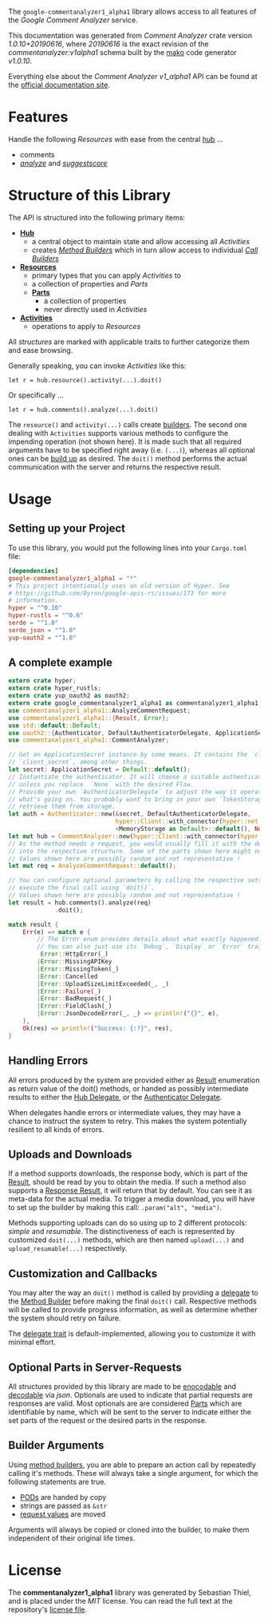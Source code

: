 <!---
DO NOT EDIT !
This file was generated automatically from 'src/mako/api/README.md.mako'
DO NOT EDIT !
-->
The `google-commentanalyzer1_alpha1` library allows access to all features of the *Google Comment Analyzer* service.

This documentation was generated from *Comment Analyzer* crate version *1.0.10+20190616*, where *20190616* is the exact revision of the *commentanalyzer:v1alpha1* schema built by the [mako](http://www.makotemplates.org/) code generator *v1.0.10*.

Everything else about the *Comment Analyzer* *v1_alpha1* API can be found at the
[official documentation site](https://github.com/conversationai/perspectiveapi/blob/master/README.md).
# Features

Handle the following *Resources* with ease from the central [hub](https://docs.rs/google-commentanalyzer1_alpha1/1.0.10+20190616/google_commentanalyzer1_alpha1/struct.CommentAnalyzer.html) ... 

* comments
 * [*analyze*](https://docs.rs/google-commentanalyzer1_alpha1/1.0.10+20190616/google_commentanalyzer1_alpha1/struct.CommentAnalyzeCall.html) and [*suggestscore*](https://docs.rs/google-commentanalyzer1_alpha1/1.0.10+20190616/google_commentanalyzer1_alpha1/struct.CommentSuggestscoreCall.html)




# Structure of this Library

The API is structured into the following primary items:

* **[Hub](https://docs.rs/google-commentanalyzer1_alpha1/1.0.10+20190616/google_commentanalyzer1_alpha1/struct.CommentAnalyzer.html)**
    * a central object to maintain state and allow accessing all *Activities*
    * creates [*Method Builders*](https://docs.rs/google-commentanalyzer1_alpha1/1.0.10+20190616/google_commentanalyzer1_alpha1/trait.MethodsBuilder.html) which in turn
      allow access to individual [*Call Builders*](https://docs.rs/google-commentanalyzer1_alpha1/1.0.10+20190616/google_commentanalyzer1_alpha1/trait.CallBuilder.html)
* **[Resources](https://docs.rs/google-commentanalyzer1_alpha1/1.0.10+20190616/google_commentanalyzer1_alpha1/trait.Resource.html)**
    * primary types that you can apply *Activities* to
    * a collection of properties and *Parts*
    * **[Parts](https://docs.rs/google-commentanalyzer1_alpha1/1.0.10+20190616/google_commentanalyzer1_alpha1/trait.Part.html)**
        * a collection of properties
        * never directly used in *Activities*
* **[Activities](https://docs.rs/google-commentanalyzer1_alpha1/1.0.10+20190616/google_commentanalyzer1_alpha1/trait.CallBuilder.html)**
    * operations to apply to *Resources*

All *structures* are marked with applicable traits to further categorize them and ease browsing.

Generally speaking, you can invoke *Activities* like this:

```Rust,ignore
let r = hub.resource().activity(...).doit()
```

Or specifically ...

```ignore
let r = hub.comments().analyze(...).doit()
```

The `resource()` and `activity(...)` calls create [builders][builder-pattern]. The second one dealing with `Activities` 
supports various methods to configure the impending operation (not shown here). It is made such that all required arguments have to be 
specified right away (i.e. `(...)`), whereas all optional ones can be [build up][builder-pattern] as desired.
The `doit()` method performs the actual communication with the server and returns the respective result.

# Usage

## Setting up your Project

To use this library, you would put the following lines into your `Cargo.toml` file:

```toml
[dependencies]
google-commentanalyzer1_alpha1 = "*"
# This project intentionally uses an old version of Hyper. See
# https://github.com/Byron/google-apis-rs/issues/173 for more
# information.
hyper = "^0.10"
hyper-rustls = "^0.6"
serde = "^1.0"
serde_json = "^1.0"
yup-oauth2 = "^1.0"
```

## A complete example

```Rust
extern crate hyper;
extern crate hyper_rustls;
extern crate yup_oauth2 as oauth2;
extern crate google_commentanalyzer1_alpha1 as commentanalyzer1_alpha1;
use commentanalyzer1_alpha1::AnalyzeCommentRequest;
use commentanalyzer1_alpha1::{Result, Error};
use std::default::Default;
use oauth2::{Authenticator, DefaultAuthenticatorDelegate, ApplicationSecret, MemoryStorage};
use commentanalyzer1_alpha1::CommentAnalyzer;

// Get an ApplicationSecret instance by some means. It contains the `client_id` and 
// `client_secret`, among other things.
let secret: ApplicationSecret = Default::default();
// Instantiate the authenticator. It will choose a suitable authentication flow for you, 
// unless you replace  `None` with the desired Flow.
// Provide your own `AuthenticatorDelegate` to adjust the way it operates and get feedback about 
// what's going on. You probably want to bring in your own `TokenStorage` to persist tokens and
// retrieve them from storage.
let auth = Authenticator::new(&secret, DefaultAuthenticatorDelegate,
                              hyper::Client::with_connector(hyper::net::HttpsConnector::new(hyper_rustls::TlsClient::new())),
                              <MemoryStorage as Default>::default(), None);
let mut hub = CommentAnalyzer::new(hyper::Client::with_connector(hyper::net::HttpsConnector::new(hyper_rustls::TlsClient::new())), auth);
// As the method needs a request, you would usually fill it with the desired information
// into the respective structure. Some of the parts shown here might not be applicable !
// Values shown here are possibly random and not representative !
let mut req = AnalyzeCommentRequest::default();

// You can configure optional parameters by calling the respective setters at will, and
// execute the final call using `doit()`.
// Values shown here are possibly random and not representative !
let result = hub.comments().analyze(req)
             .doit();

match result {
    Err(e) => match e {
        // The Error enum provides details about what exactly happened.
        // You can also just use its `Debug`, `Display` or `Error` traits
         Error::HttpError(_)
        |Error::MissingAPIKey
        |Error::MissingToken(_)
        |Error::Cancelled
        |Error::UploadSizeLimitExceeded(_, _)
        |Error::Failure(_)
        |Error::BadRequest(_)
        |Error::FieldClash(_)
        |Error::JsonDecodeError(_, _) => println!("{}", e),
    },
    Ok(res) => println!("Success: {:?}", res),
}

```
## Handling Errors

All errors produced by the system are provided either as [Result](https://docs.rs/google-commentanalyzer1_alpha1/1.0.10+20190616/google_commentanalyzer1_alpha1/enum.Result.html) enumeration as return value of 
the doit() methods, or handed as possibly intermediate results to either the 
[Hub Delegate](https://docs.rs/google-commentanalyzer1_alpha1/1.0.10+20190616/google_commentanalyzer1_alpha1/trait.Delegate.html), or the [Authenticator Delegate](https://docs.rs/yup-oauth2/*/yup_oauth2/trait.AuthenticatorDelegate.html).

When delegates handle errors or intermediate values, they may have a chance to instruct the system to retry. This 
makes the system potentially resilient to all kinds of errors.

## Uploads and Downloads
If a method supports downloads, the response body, which is part of the [Result](https://docs.rs/google-commentanalyzer1_alpha1/1.0.10+20190616/google_commentanalyzer1_alpha1/enum.Result.html), should be
read by you to obtain the media.
If such a method also supports a [Response Result](https://docs.rs/google-commentanalyzer1_alpha1/1.0.10+20190616/google_commentanalyzer1_alpha1/trait.ResponseResult.html), it will return that by default.
You can see it as meta-data for the actual media. To trigger a media download, you will have to set up the builder by making
this call: `.param("alt", "media")`.

Methods supporting uploads can do so using up to 2 different protocols: 
*simple* and *resumable*. The distinctiveness of each is represented by customized 
`doit(...)` methods, which are then named `upload(...)` and `upload_resumable(...)` respectively.

## Customization and Callbacks

You may alter the way an `doit()` method is called by providing a [delegate](https://docs.rs/google-commentanalyzer1_alpha1/1.0.10+20190616/google_commentanalyzer1_alpha1/trait.Delegate.html) to the 
[Method Builder](https://docs.rs/google-commentanalyzer1_alpha1/1.0.10+20190616/google_commentanalyzer1_alpha1/trait.CallBuilder.html) before making the final `doit()` call. 
Respective methods will be called to provide progress information, as well as determine whether the system should 
retry on failure.

The [delegate trait](https://docs.rs/google-commentanalyzer1_alpha1/1.0.10+20190616/google_commentanalyzer1_alpha1/trait.Delegate.html) is default-implemented, allowing you to customize it with minimal effort.

## Optional Parts in Server-Requests

All structures provided by this library are made to be [enocodable](https://docs.rs/google-commentanalyzer1_alpha1/1.0.10+20190616/google_commentanalyzer1_alpha1/trait.RequestValue.html) and 
[decodable](https://docs.rs/google-commentanalyzer1_alpha1/1.0.10+20190616/google_commentanalyzer1_alpha1/trait.ResponseResult.html) via *json*. Optionals are used to indicate that partial requests are responses 
are valid.
Most optionals are are considered [Parts](https://docs.rs/google-commentanalyzer1_alpha1/1.0.10+20190616/google_commentanalyzer1_alpha1/trait.Part.html) which are identifiable by name, which will be sent to 
the server to indicate either the set parts of the request or the desired parts in the response.

## Builder Arguments

Using [method builders](https://docs.rs/google-commentanalyzer1_alpha1/1.0.10+20190616/google_commentanalyzer1_alpha1/trait.CallBuilder.html), you are able to prepare an action call by repeatedly calling it's methods.
These will always take a single argument, for which the following statements are true.

* [PODs][wiki-pod] are handed by copy
* strings are passed as `&str`
* [request values](https://docs.rs/google-commentanalyzer1_alpha1/1.0.10+20190616/google_commentanalyzer1_alpha1/trait.RequestValue.html) are moved

Arguments will always be copied or cloned into the builder, to make them independent of their original life times.

[wiki-pod]: http://en.wikipedia.org/wiki/Plain_old_data_structure
[builder-pattern]: http://en.wikipedia.org/wiki/Builder_pattern
[google-go-api]: https://github.com/google/google-api-go-client

# License
The **commentanalyzer1_alpha1** library was generated by Sebastian Thiel, and is placed 
under the *MIT* license.
You can read the full text at the repository's [license file][repo-license].

[repo-license]: https://github.com/Byron/google-apis-rsblob/master/LICENSE.md
